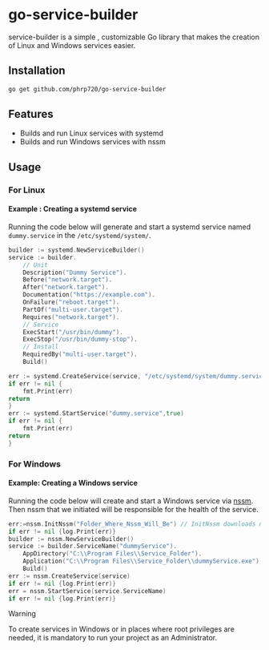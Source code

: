 # go-service-builder

service-builder is a simple , customizable   Go library that  makes the creation of Linux and Windows services easier.

## Installation

```bash
go get github.com/phrp720/go-service-builder
```
## Features
- Builds and run Linux services with systemd
- Builds and run Windows services with nssm

## Usage

### For Linux

#### Example : Creating a systemd service 
Running the code below will generate and start a systemd service  named `dummy.service` in the `/etc/systemd/system/`.

```go
builder := systemd.NewServiceBuilder()
service := builder.
	// Unit
	Description("Dummy Service").
	Before("network.target").
	After("network.target").
	Documentation("https://example.com").
	OnFailure("reboot.target").
	PartOf("multi-user.target").
	Requires("network.target").
	// Service
	ExecStart("/usr/bin/dummy").
	ExecStop("/usr/bin/dummy-stop").
	// Install
	RequiredBy("multi-user.target").
	Build()

err := systemd.CreateService(service, "/etc/systemd/system/dummy.service",true)
if err != nil {
	fmt.Print(err)
return
}
err := systemd.StartService("dummy.service",true)
if err != nil {
	fmt.Print(err)
return
}
```

### For Windows

#### Example: Creating a Windows service
Running the code below will create and start a Windows service via [nssm](https://nssm.cc/).
Then nssm that we initiated will be responsible for the health of the service.

```go
err:=nssm.InitNssm("Folder_Where_Nssm_Will_Be") // InitNssm downloads nssm and extracts it  to the specified folder
if err != nil {log.Print(err)}
builder := nssm.NewServiceBuilder()
service := builder.ServiceName("dummyService").
	AppDirectory("C:\\Program Files\\Service_Folder").
	Application("C:\\Program Files\\Service_Folder\\dummyService.exe").
	Build()
err := nssm.CreateService(service)
if err != nil {log.Print(err)}
err = nssm.StartService(service.ServiceName)
if err != nil {log.Print(err)}
```
> [!Warning]
>
> To create services in Windows or in places where root privileges are needed, it is mandatory to  run your project as an Administrator.


